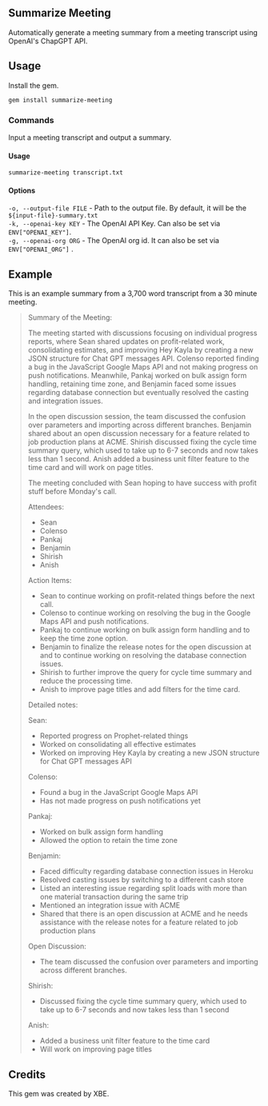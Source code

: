 ## Summarize Meeting

Automatically generate a meeting summary from a meeting transcript using OpenAI's ChapGPT API.

## Usage

Install the gem.

`gem install summarize-meeting`

### Commands

Input a meeting transcript and output a summary.

#### Usage

`summarize-meeting transcript.txt`

#### Options

`-o, --output-file FILE` - Path to the output file. By default, it will be the `${input-file}-summary.txt`  
`-k, --openai-key KEY` - The OpenAI API Key. Can also be set via `ENV["OPENAI_KEY"]`.  
`-g, --openai-org ORG` - The OpenAI org id. It can also be set via `ENV["OPENAI_ORG"]` .  

## Example

This is an example summary from a 3,700 word transcript from a 30 minute meeting.

> Summary of the Meeting:
> 
> The meeting started with discussions focusing on individual progress reports, where Sean shared updates on profit-related work, consolidating estimates, and improving Hey Kayla by creating a new JSON structure for Chat GPT messages API. Colenso reported finding a bug in the JavaScript Google Maps API and not making progress on push notifications. Meanwhile, Pankaj worked on bulk assign form handling, retaining time zone, and Benjamin faced some issues regarding database connection but eventually resolved the casting and integration issues.
> 
> In the open discussion session, the team discussed the confusion over parameters and importing across different branches. Benjamin shared about an open discussion necessary for a feature related to job production plans at ACME. Shirish discussed fixing the cycle time summary query, which used to take up to 6-7 seconds and now takes less than 1 second. Anish added a business unit filter feature to the time card and will work on page titles.
> 
> The meeting concluded with Sean hoping to have success with profit stuff before Monday's call.
> 
> Attendees:
> 
> - Sean
> - Colenso
> - Pankaj
> - Benjamin
> - Shirish
> - Anish
> 
> Action Items:
> 
> - Sean to continue working on profit-related things before the next call.
> - Colenso to continue working on resolving the bug in the Google Maps API and push notifications.
> - Pankaj to continue working on bulk assign form handling and to keep the time zone option.
> - Benjamin to finalize the release notes for the open discussion at  and to continue working on resolving the database connection issues.
> - Shirish to further improve the query for cycle time summary and reduce the processing time.
> - Anish to improve page titles and add filters for the time card. 
> 
> Detailed notes:
> 
> Sean:
> 
> - Reported progress on Prophet-related things
> - Worked on consolidating all effective estimates
> - Worked on improving Hey Kayla by creating a new JSON structure for Chat GPT messages API
> 
> Colenso:
> 
> - Found a bug in the JavaScript Google Maps API
> - Has not made progress on push notifications yet
> 
> Pankaj:
> 
> - Worked on bulk assign form handling
> - Allowed the option to retain the time zone
> 
> Benjamin:
> 
> - Faced difficulty regarding database connection issues in Heroku
> - Resolved casting issues by switching to a different cash store
> - Listed an interesting issue regarding split loads with more than one material transaction during the same trip
> - Mentioned an integration issue with ACME
> - Shared that there is an open discussion at ACME and he needs assistance with the release notes for a feature related to job production plans
> 
> Open Discussion:
> 
> - The team discussed the confusion over parameters and importing across different branches.
> 
> Shirish:
> 
> - Discussed fixing the cycle time summary query, which used to take up to 6-7 seconds and now takes less than 1 second
> 
> Anish:
> 
> - Added a business unit filter feature to the time card
> - Will work on improving page titles

## Credits

This gem was created by XBE.